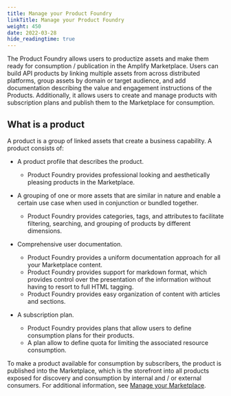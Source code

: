 ```yaml
---
title: Manage your Product Foundry
linkTitle: Manage your Product Foundry
weight: 450
date: 2022-03-28
hide_readingtime: true
---
```


The Product Foundry allows users to productize assets and make them ready for consumption / publication in the Amplify Marketplace. Users can build API products by linking multiple assets from across distributed platforms, group assets by domain or target audience, and add documentation describing the value and engagement instructions of the Products. Additionally, it allows users to create and manage products with subscription plans and publish them to the Marketplace for consumption.

## What is a product

A product is a group of linked assets that create a business capability. A product consists of:

* A product profile that describes the product.

    * Product Foundry provides professional looking and aesthetically pleasing products in the Marketplace.

* A grouping of one or more assets that are similar in nature and enable a certain use case when used in conjunction or bundled together.

    * Product Foundry provides categories, tags, and attributes to facilitate filtering, searching, and grouping of products by different dimensions.

* Comprehensive user documentation.

    * Product Foundry provides a uniform documentation approach for all your Marketplace content.
    * Product Foundry provides support for markdown format, which provides control over the presentation of the information without having to resort to full HTML tagging.
    * Product Foundry provides easy organization of content with articles and sections.

* A subscription plan.

    * Product Foundry provides plans that allow users to define consumption plans for their products.
    * A plan allow to define quota for limiting the associated resource consumption.

To make a product available for consumption by subscribers, the product is published into the Marketplace, which is the storefront into all products exposed for discovery and consumption by internal and / or external consumers. For additional information, see [Manage your Marketplace](/docs/manage_marketplace/).
